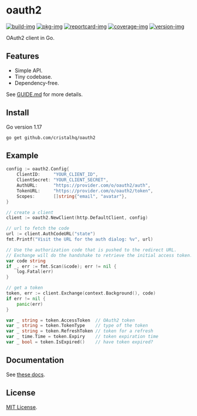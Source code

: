 # oauth2

[![build-img]][build-url]
[![pkg-img]][pkg-url]
[![reportcard-img]][reportcard-url]
[![coverage-img]][coverage-url]
[![version-img]][version-url]

OAuth2 client in Go.

## Features

* Simple API.
* Tiny codebase.
* Dependency-free.

See [GUIDE.md](https://github.com/cristalhq/oauth2/blob/main/GUIDE.md) for more details.

## Install

Go version 1.17

```
go get github.com/cristalhq/oauth2
```

## Example

```go
config := oauth2.Config{
    ClientID:     "YOUR_CLIENT_ID",
    ClientSecret: "YOUR_CLIENT_SECRET",
    AuthURL:      "https://provider.com/o/oauth2/auth",
    TokenURL:     "https://provider.com/o/oauth2/token",
    Scopes:       []string{"email", "avatar"},
}

// create a client
client := oauth2.NewClient(http.DefaultClient, config)

// url to fetch the code
url := client.AuthCodeURL("state")
fmt.Printf("Visit the URL for the auth dialog: %v", url)

// Use the authorization code that is pushed to the redirect URL.
// Exchange will do the handshake to retrieve the initial access token.
var code string
if _, err := fmt.Scan(&code); err != nil {
    log.Fatal(err)
}

// get a token
token, err := client.Exchange(context.Background(), code)
if err != nil {
    panic(err)
}

var _ string = token.AccessToken  // OAuth2 token
var _ string = token.TokenType    // type of the token
var _ string = token.RefreshToken // token for a refresh
var _ time.Time = token.Expiry    // token expiration time
var _ bool = token.IsExpired()    // have token expired?
```

## Documentation

See [these docs][pkg-url].

## License

[MIT License](LICENSE).

[build-img]: https://github.com/cristalhq/oauth2/workflows/build/badge.svg
[build-url]: https://github.com/cristalhq/oauth2/actions
[pkg-img]: https://pkg.go.dev/badge/cristalhq/oauth2
[pkg-url]: https://pkg.go.dev/github.com/cristalhq/oauth2
[reportcard-img]: https://goreportcard.com/badge/cristalhq/oauth2
[reportcard-url]: https://goreportcard.com/report/cristalhq/oauth2
[coverage-img]: https://codecov.io/gh/cristalhq/oauth2/branch/master/graph/badge.svg
[coverage-url]: https://codecov.io/gh/cristalhq/oauth2
[version-img]: https://img.shields.io/github/v/release/cristalhq/oauth2
[version-url]: https://github.com/cristalhq/oauth2/releases
